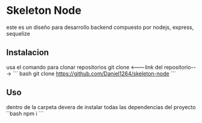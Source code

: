 # Skeleton Node

este es un diseño para desarrollo backend compuesto por nodejs, express, sequelize

## Instalacion

usa el comando para clonar repositorios git clone <---link del repositorio--->
´´´ bash
git clone https://github.com/Daniel1264/skeleton-node
´´´
## Uso

dentro de la carpeta devera de instalar todas las dependencias del proyecto 
´´bash
    npm i
´´´